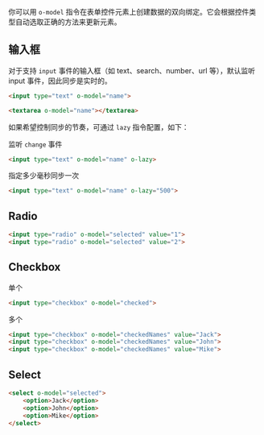 你可以用 `o-model` 指令在表单控件元素上创建数据的双向绑定。它会根据控件类型自动选取正确的方法来更新元素。


## 输入框

对于支持 `input` 事件的输入框（如 text、search、number、url 等），默认监听 input 事件，因此同步是实时的。

```html
<input type="text" o-model="name">
```

```html
<textarea o-model="name"></textarea>
```

如果希望控制同步的节奏，可通过 `lazy` 指令配置，如下：

监听 `change` 事件

```html
<input type="text" o-model="name" o-lazy>
```

指定多少毫秒同步一次

```html
<input type="text" o-model="name" o-lazy="500">
```

## Radio

```html
<input type="radio" o-model="selected" value="1">
<input type="radio" o-model="selected" value="2">
```

## Checkbox

单个

```html
<input type="checkbox" o-model="checked">
```

多个

```html
<input type="checkbox" o-model="checkedNames" value="Jack">
<input type="checkbox" o-model="checkedNames" value="John">
<input type="checkbox" o-model="checkedNames" value="Mike">
```

## Select

```html
<select o-model="selected">
    <option>Jack</option>
    <option>John</option>
    <option>Mike</option>
</select>
```

